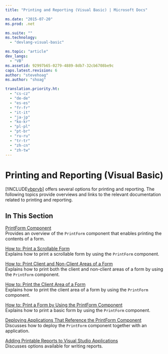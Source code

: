 ```yaml
---
title: "Printing and Reporting (Visual Basic) | Microsoft Docs"

ms.date: "2015-07-20"
ms.prod: .net

ms.suite: ""
ms.technology: 
  - "devlang-visual-basic"

ms.topic: "article"
dev_langs: 
  - "VB"
ms.assetid: 92997b65-0279-4889-8db7-32cb6708be9c
caps.latest.revision: 6
author: "stevehoag"
ms.author: "shoag"

translation.priority.ht: 
  - "cs-cz"
  - "de-de"
  - "es-es"
  - "fr-fr"
  - "it-it"
  - "ja-jp"
  - "ko-kr"
  - "pl-pl"
  - "pt-br"
  - "ru-ru"
  - "tr-tr"
  - "zh-cn"
  - "zh-tw"
---
```

# Printing and Reporting (Visual Basic)
[!INCLUDE[vbprvb](../../../csharp/programming-guide/concepts/linq/includes/vbprvb_md.md)] offers several options for printing and reporting. The following topics provide overviews and links to the relevant documentation related to printing and reporting.  
  
## In This Section  
 [PrintForm Component](../../../visual-basic/developing-apps/printing/printform-component.md)  
 Provides an overview of the `PrintForm` component that enables printing the contents of a form.  
  
 [How to: Print a Scrollable Form](../../../visual-basic/developing-apps/printing/how-to-print-a-scrollable-form.md)  
 Explains how to print a scrollable form by using the `PrintForm` component.  
  
 [How to: Print Client and Non-Client Areas of a Form](../../../visual-basic/developing-apps/printing/how-to-print-client-and-non-client-areas-of-a-form.md)  
 Explains how to print both the client and non-client areas of a form by using the `PrintForm` component.  
  
 [How to: Print the Client Area of a Form](../../../visual-basic/developing-apps/printing/how-to-print-the-client-area-of-a-form.md)  
 Explains how to print the client area of a form by using the `PrintForm` component.  
  
 [How to: Print a Form by Using the PrintForm Component](../../../visual-basic/developing-apps/printing/how-to-print-a-form-by-using-the-printform-component.md)  
 Explains how to print a basic form by using the `PrintForm` component.  
  
 [Deploying Applications That Reference the PrintForm Component](../../../visual-basic/developing-apps/printing/deploying-applications-that-reference-the-printform-component.md)  
 Discusses how to deploy the `PrintForm` component together with an application.  
  
 [Adding Printable Reports to Visual Studio Applications](../../../visual-basic/developing-apps/printing/adding-printable-reports-to-visual-studio-applications.md)  
 Discusses options available for writing reports.